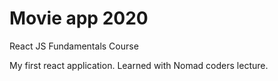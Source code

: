 # Movie app 2020

React JS Fundamentals Course

My first react application. Learned with Nomad coders lecture.
